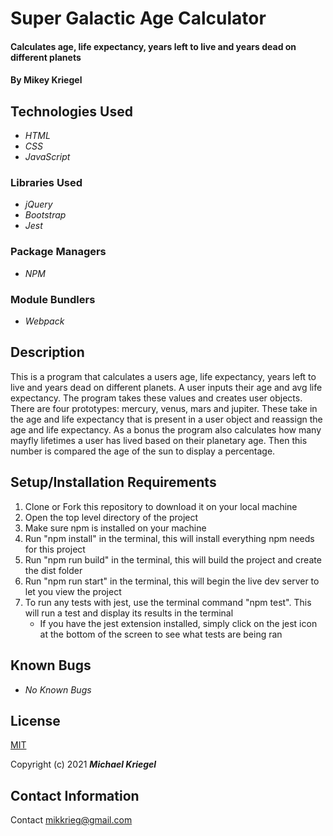 # Super Galactic Age Calculator

#### Calculates age, life expectancy, years left to live and years dead on different planets

#### By Mikey Kriegel

## Technologies Used

* _HTML_
* _CSS_
* _JavaScript_

### Libraries Used
* _jQuery_
* _Bootstrap_
* _Jest_

### Package Managers
* _NPM_

### Module Bundlers
* _Webpack_

## Description
This is a program that calculates a users age, life expectancy, years left to live and years dead on different planets. A user inputs their age and avg life expectancy. The program takes these values and creates user objects. There are four prototypes: mercury, venus, mars and jupiter. These take in the age and life expectancy that is present in a user object and reassign the age and life expectancy. As a bonus the program also calculates how many mayfly lifetimes a user has lived based on their planetary age. Then this number is compared the age of the sun to display a percentage. 

## Setup/Installation Requirements

1. Clone or Fork this repository to download it on your local machine
2. Open the top level directory of the project
3. Make sure npm is installed on your machine
4. Run "npm install" in the terminal, this will install everything npm needs for this project
5. Run "npm run build" in the terminal, this will build the project and create the dist folder
6. Run "npm run start" in the terminal, this will begin the live dev server to let you view the project
7. To run any tests with jest, use the terminal command "npm test". This will run a test and display its results in the terminal
    * If you have the jest extension installed, simply click on the jest icon at the bottom of the screen to see what tests are being ran

## Known Bugs

* _No Known Bugs_

## License

[MIT](https://opensource.org/licenses/MIT)

Copyright (c) 2021 **_Michael Kriegel_**

## Contact Information

Contact mikkrieg@gmail.com
